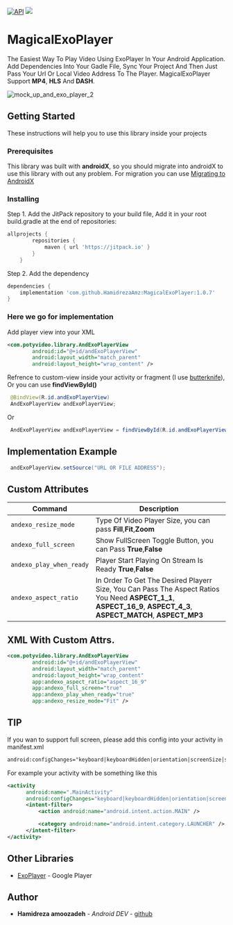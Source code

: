 [![API](https://img.shields.io/badge/API-16%2B-brightgreen.svg?style=flat)](https://android-arsenal.com/api?level=15)
[![](https://jitpack.io/v/HamidrezaAmz/MagicalExoPlayer.svg)](https://jitpack.io/#HamidrezaAmz/MagicalExoPlayer)

# MagicalExoPlayer
The Easiest Way To Play Video Using ExoPlayer In Your Android Application. Add Dependencies Into Your Gadle File, Sync Your Project And Then Just Pass Your Url Or Local Video Address To The Player. MagicalExoPlayer Support **MP4**, **HLS** And **DASH**. 

![mock_up_and_exo_player_2](https://user-images.githubusercontent.com/13493645/62006476-1e969680-b156-11e9-80f0-2ccc1df1e7be.jpg)

## Getting Started

These instructions will help you to use this library inside your projects

### Prerequisites

This library was built with **androidX**, so you should migrate into androidX to use this library with out any problem. For migration you can use [Migrating to AndroidX](https://developer.android.com/jetpack/androidx/migrate)

### Installing

Step 1. Add the JitPack repository to your build file,
Add it in your root build.gradle at the end of repositories:

```gradle
allprojects {
        repositories {
            maven { url 'https://jitpack.io' }
        }
    }
```

Step 2. Add the dependency

```gradle
dependencies {
    implementation 'com.github.HamidrezaAmz:MagicalExoPlayer:1.0.7'
}
```


### Here we go for implementation

Add player view into your XML
```xml
<com.potyvideo.library.AndExoPlayerView
        android:id="@+id/andExoPlayerView"
        android:layout_width="match_parent"
        android:layout_height="wrap_content" />
```

Refrence to custom-view inside your activity or fragment (I use [butterknife](https://github.com/JakeWharton/butterknife/)), Or you can use **findViewById()**
```java
 @BindView(R.id.andExoPlayerView)
 AndExoPlayerView andExoPlayerView;
```
Or
```java
 AndExoPlayerView andExoPlayerView = findViewById(R.id.andExoPlayerView);
```

## Implementation Example
```java
 andExoPlayerView.setSource("URL OR FILE ADDRESS");
```

## Custom Attributes
| Command | Description |
| --- | --- |
| `andexo_resize_mode` | Type Of Video Player Size, you can pass **Fill**,**Fit**,**Zoom** |
| `andexo_full_screen` | Show FullScreen Toggle Button, you can Pass **True**,**False** |
| `andexo_play_when_ready` | Player Start Playing On Stream Is Ready **True**,**False** |
| `andexo_aspect_ratio` | In Order To Get The Desired Playerr Size, You Can Pass The Aspect Ratios You Need **ASPECT_1_1**, **ASPECT_16_9**, **ASPECT_4_3**, **ASPECT_MATCH**, **ASPECT_MP3** |


## XML With Custom Attrs.
```xml
<com.potyvideo.library.AndExoPlayerView
        android:id="@+id/andExoPlayerView"
        android:layout_width="match_parent"
        android:layout_height="wrap_content"
        app:andexo_aspect_ratio="aspect_16_9"
        app:andexo_full_screen="true"
        app:andexo_play_when_ready="true"
        app:andexo_resize_mode="Fit" />
```


## TIP
If you wan to support full screen, please add this config into your activity in manifest.xml
```xml
android:configChanges="keyboard|keyboardHidden|orientation|screenSize|screenLayout|smallestScreenSize|uiMode"
```

For example your activity with be something like this
```xml
<activity
      android:name=".MainActivity"
      android:configChanges="keyboard|keyboardHidden|orientation|screenSize|screenLayout|smallestScreenSize|uiMode">
      <intent-filter>
          <action android:name="android.intent.action.MAIN" />

          <category android:name="android.intent.category.LAUNCHER" />
      </intent-filter>
</activity>
```


## Other Libraries

* [ExoPlayer](https://github.com/google/ExoPlayer) - Google Player



## Author

* **Hamidreza amoozadeh** - *Android DEV* - [github](https://github.com/HamidrezaAmz)

